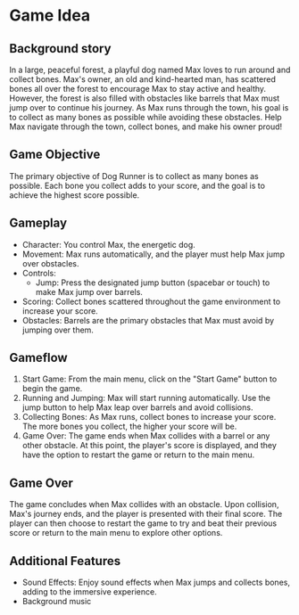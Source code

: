 # Game Idea

## Background story
In a large, peaceful forest, a playful dog named Max loves to run around and collect bones. Max's owner, an old and kind-hearted man, has scattered bones all over the forest to encourage Max to stay active and healthy. However, the forest is also filled with obstacles like barrels that Max must jump over to continue his journey. As Max runs through the town, his goal is to collect as many bones as possible while avoiding these obstacles. Help Max navigate through the town, collect bones, and make his owner proud!

## Game Objective
The primary objective of Dog Runner is to collect as many bones as possible. Each bone you collect adds to your score, and the goal is to achieve the highest score possible.

## Gameplay
- Character: You control Max, the energetic dog.
- Movement: Max runs automatically, and the player must help Max jump over obstacles.
- Controls:
    - Jump: Press the designated jump button (spacebar or touch) to make Max jump over barrels.
- Scoring: Collect bones scattered throughout the game environment to increase your score.
- Obstacles: Barrels are the primary obstacles that Max must avoid by jumping over them.

## Gameflow
1. Start Game: From the main menu, click on the "Start Game" button to begin the game.
2. Running and Jumping: Max will start running automatically. Use the jump button to help Max leap over barrels and avoid collisions.
3. Collecting Bones: As Max runs, collect bones to increase your score. The more bones you collect, the higher your score will be.
4. Game Over: The game ends when Max collides with a barrel or any other obstacle. At this point, the player's score is displayed, and they have the option to restart the game or return to the main menu.

## Game Over
The game concludes when Max collides with an obstacle. Upon collision, Max's journey ends, and the player is presented with their final score. The player can then choose to restart the game to try and beat their previous score or return to the main menu to explore other options.

## Additional Features
- Sound Effects: Enjoy sound effects when Max jumps and collects bones, adding to the immersive experience.
- Background music

